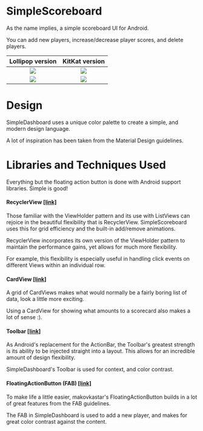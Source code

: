# SimpleScoreboard
As the name implies, a simple scoreboard UI for Android.

You can add new players, increase/decrease player scores, and delete players.

Lollipop version | KitKat version
:-------------------------:|:-------------------------:
![](https://raw.githubusercontent.com/ryan-simon/simple-scoreboard/master/screenshots/SimpleScoreboard_Lollipop.png)  |  ![](https://raw.githubusercontent.com/ryan-simon/simple-scoreboard/master/screenshots/SimpleScoreboard_KitKat.png)
![](https://raw.githubusercontent.com/ryan-simon/simple-scoreboard/master/screenshots/SimpleScoreboard_AddPlayer_Lollipop.png) | ![](https://raw.githubusercontent.com/ryan-simon/simple-scoreboard/master/screenshots/SimpleScoreboard_AddPlayer_KitKat.png)

# Design
SimpleDashboard uses a unique color palette to create a simple, and modern design language.

A lot of inspiration has been taken from the Material Design guidelines.

# Libraries and Techniques Used
Everything but the floating action button is done with Android support libraries. Simple is good!

#### RecyclerView [[link]](https://developer.android.com/reference/android/support/v7/widget/RecyclerView.html)
Those familiar with the ViewHolder pattern and its use with ListViews can rejoice in the beautiful flexibility that is RecyclerView. SimpleScoreboard uses this for grid efficiency and the built-in add/remove animations.

RecyclerView incorporates its own version of the ViewHolder pattern to maintain the performance gains, yet allows for much more flexibility.

For example, this flexibility is especially useful in handling click events on different Views within an individual row.

#### CardView [[link]](https://developer.android.com/reference/android/support/v7/widget/CardView.html)
A grid of CardViews makes what would normally be a fairly boring list of data, look a little more exciting.

Using a CardView for showing what amounts to a scorecard also makes a lot of sense :).

#### Toolbar [[link]](http://developer.android.com/reference/android/widget/Toolbar.html)
As Android's replacement for the ActionBar, the Toolbar's greatest strength is its ability to be injected straight into a layout. This allows for an incredible amount of design flexibility.

SimpleDashboard's Toolbar is used for context, and color contrast.

#### FloatingActionButton (FAB) [[link]](https://github.com/makovkastar/FloatingActionButton)
To make life a little easier, makovkastar's FloatingActionButton builds in a lot of great features from the FAB guidelines.

The FAB in SimpleDashboard is used to add a new player, and makes for great color contrast against the content.